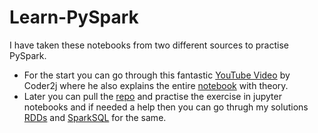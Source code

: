 # Learn-PySpark
I have taken these notebooks from two different sources to practise PySpark. 
- For the start you can go through this fantastic [YouTube Video](https://youtu.be/EB8lfdxpirM) by Coder2j where he also explains the entire [notebook](https://github.com/MaulikSoni-97/Learn-PySpark/blob/main/Basics/pyspark.ipynb) with theory.
- Later you can pull the [repo](https://github.com/andfanilo/pyspark-tutorial) and practise the exercise in jupyter notebooks and if needed a help then you can go thrugh my solutions [RDDs](https://github.com/MaulikSoni-97/Learn-PySpark/tree/main/RDDs) and [SparkSQL](https://github.com/MaulikSoni-97/Learn-PySpark/tree/main/SparkSQL) for the same.  
